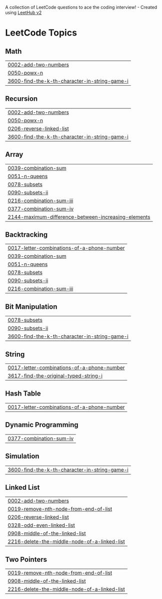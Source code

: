 A collection of LeetCode questions to ace the coding interview! - Created using [LeetHub v2](https://github.com/arunbhardwaj/LeetHub-2.0)
<!---LeetCode Topics Start-->
# LeetCode Topics
## Math
|  |
| ------- |
| [0002-add-two-numbers](https://github.com/Varun15723/DSA-programs/tree/master/0002-add-two-numbers) |
| [0050-powx-n](https://github.com/Varun15723/DSA-programs/tree/master/0050-powx-n) |
| [3600-find-the-k-th-character-in-string-game-i](https://github.com/Varun15723/DSA-programs/tree/master/3600-find-the-k-th-character-in-string-game-i) |
## Recursion
|  |
| ------- |
| [0002-add-two-numbers](https://github.com/Varun15723/DSA-programs/tree/master/0002-add-two-numbers) |
| [0050-powx-n](https://github.com/Varun15723/DSA-programs/tree/master/0050-powx-n) |
| [0206-reverse-linked-list](https://github.com/Varun15723/DSA-programs/tree/master/0206-reverse-linked-list) |
| [3600-find-the-k-th-character-in-string-game-i](https://github.com/Varun15723/DSA-programs/tree/master/3600-find-the-k-th-character-in-string-game-i) |
## Array
|  |
| ------- |
| [0039-combination-sum](https://github.com/Varun15723/DSA-programs/tree/master/0039-combination-sum) |
| [0051-n-queens](https://github.com/Varun15723/DSA-programs/tree/master/0051-n-queens) |
| [0078-subsets](https://github.com/Varun15723/DSA-programs/tree/master/0078-subsets) |
| [0090-subsets-ii](https://github.com/Varun15723/DSA-programs/tree/master/0090-subsets-ii) |
| [0216-combination-sum-iii](https://github.com/Varun15723/DSA-programs/tree/master/0216-combination-sum-iii) |
| [0377-combination-sum-iv](https://github.com/Varun15723/DSA-programs/tree/master/0377-combination-sum-iv) |
| [2144-maximum-difference-between-increasing-elements](https://github.com/Varun15723/DSA-programs/tree/master/2144-maximum-difference-between-increasing-elements) |
## Backtracking
|  |
| ------- |
| [0017-letter-combinations-of-a-phone-number](https://github.com/Varun15723/DSA-programs/tree/master/0017-letter-combinations-of-a-phone-number) |
| [0039-combination-sum](https://github.com/Varun15723/DSA-programs/tree/master/0039-combination-sum) |
| [0051-n-queens](https://github.com/Varun15723/DSA-programs/tree/master/0051-n-queens) |
| [0078-subsets](https://github.com/Varun15723/DSA-programs/tree/master/0078-subsets) |
| [0090-subsets-ii](https://github.com/Varun15723/DSA-programs/tree/master/0090-subsets-ii) |
| [0216-combination-sum-iii](https://github.com/Varun15723/DSA-programs/tree/master/0216-combination-sum-iii) |
## Bit Manipulation
|  |
| ------- |
| [0078-subsets](https://github.com/Varun15723/DSA-programs/tree/master/0078-subsets) |
| [0090-subsets-ii](https://github.com/Varun15723/DSA-programs/tree/master/0090-subsets-ii) |
| [3600-find-the-k-th-character-in-string-game-i](https://github.com/Varun15723/DSA-programs/tree/master/3600-find-the-k-th-character-in-string-game-i) |
## String
|  |
| ------- |
| [0017-letter-combinations-of-a-phone-number](https://github.com/Varun15723/DSA-programs/tree/master/0017-letter-combinations-of-a-phone-number) |
| [3617-find-the-original-typed-string-i](https://github.com/Varun15723/DSA-programs/tree/master/3617-find-the-original-typed-string-i) |
## Hash Table
|  |
| ------- |
| [0017-letter-combinations-of-a-phone-number](https://github.com/Varun15723/DSA-programs/tree/master/0017-letter-combinations-of-a-phone-number) |
## Dynamic Programming
|  |
| ------- |
| [0377-combination-sum-iv](https://github.com/Varun15723/DSA-programs/tree/master/0377-combination-sum-iv) |
## Simulation
|  |
| ------- |
| [3600-find-the-k-th-character-in-string-game-i](https://github.com/Varun15723/DSA-programs/tree/master/3600-find-the-k-th-character-in-string-game-i) |
## Linked List
|  |
| ------- |
| [0002-add-two-numbers](https://github.com/Varun15723/DSA-programs/tree/master/0002-add-two-numbers) |
| [0019-remove-nth-node-from-end-of-list](https://github.com/Varun15723/DSA-programs/tree/master/0019-remove-nth-node-from-end-of-list) |
| [0206-reverse-linked-list](https://github.com/Varun15723/DSA-programs/tree/master/0206-reverse-linked-list) |
| [0328-odd-even-linked-list](https://github.com/Varun15723/DSA-programs/tree/master/0328-odd-even-linked-list) |
| [0908-middle-of-the-linked-list](https://github.com/Varun15723/DSA-programs/tree/master/0908-middle-of-the-linked-list) |
| [2216-delete-the-middle-node-of-a-linked-list](https://github.com/Varun15723/DSA-programs/tree/master/2216-delete-the-middle-node-of-a-linked-list) |
## Two Pointers
|  |
| ------- |
| [0019-remove-nth-node-from-end-of-list](https://github.com/Varun15723/DSA-programs/tree/master/0019-remove-nth-node-from-end-of-list) |
| [0908-middle-of-the-linked-list](https://github.com/Varun15723/DSA-programs/tree/master/0908-middle-of-the-linked-list) |
| [2216-delete-the-middle-node-of-a-linked-list](https://github.com/Varun15723/DSA-programs/tree/master/2216-delete-the-middle-node-of-a-linked-list) |
<!---LeetCode Topics End-->